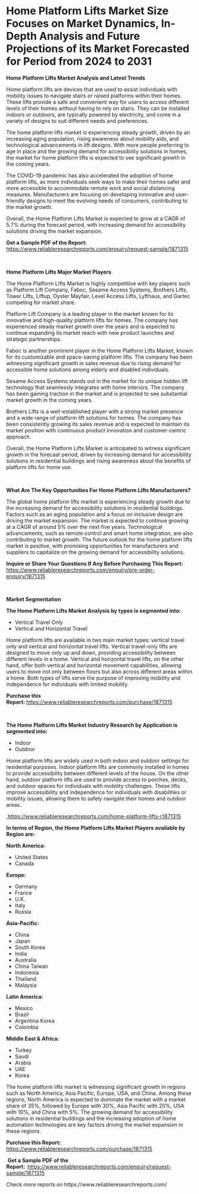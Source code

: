 <p><h1>Home Platform Lifts Market Size Focuses on Market Dynamics, In-Depth Analysis and Future Projections of its Market Forecasted for Period from 2024 to 2031</h1></p><p><strong>Home Platform Lifts Market Analysis and Latest Trends</strong></p>
<p><p>Home platform lifts are devices that are used to assist individuals with mobility issues to navigate stairs or raised platforms within their homes. These lifts provide a safe and convenient way for users to access different levels of their homes without having to rely on stairs. They can be installed indoors or outdoors, are typically powered by electricity, and come in a variety of designs to suit different needs and preferences.</p><p>The home platform lifts market is experiencing steady growth, driven by an increasing aging population, rising awareness about mobility aids, and technological advancements in lift designs. With more people preferring to age in place and the growing demand for accessibility solutions in homes, the market for home platform lifts is expected to see significant growth in the coming years.</p><p>The COVID-19 pandemic has also accelerated the adoption of home platform lifts, as more individuals seek ways to make their homes safer and more accessible to accommodate remote work and social distancing measures. Manufacturers are focusing on developing innovative and user-friendly designs to meet the evolving needs of consumers, contributing to the market growth.</p><p>Overall, the Home Platform Lifts Market is expected to grow at a CAGR of 5.7% during the forecast period, with increasing demand for accessibility solutions driving the market expansion.</p></p>
<p><strong>Get a Sample PDF of the Report:&nbsp;</strong> <a href="https://www.reliableresearchreports.com/enquiry/request-sample/1871315">https://www.reliableresearchreports.com/enquiry/request-sample/1871315</a></p>
<p>&nbsp;</p>
<p><strong>Home Platform Lifts Major Market Players</strong></p>
<p><p>The Home Platform Lifts Market is highly competitive with key players such as Platform Lift Company, Faboc, Sesame Access Systems, Brothers Lifts, Tower Lifts, Liftup, Oyster Mayfair, Level Access Lifts, Lyfthaus, and Gartec competing for market share. </p><p>Platform Lift Company is a leading player in the market known for its innovative and high-quality platform lifts for homes. The company has experienced steady market growth over the years and is expected to continue expanding its market reach with new product launches and strategic partnerships. </p><p>Faboc is another prominent player in the Home Platform Lifts Market, known for its customizable and space-saving platform lifts. The company has been witnessing significant growth in sales revenue due to rising demand for accessible home solutions among elderly and disabled individuals. </p><p>Sesame Access Systems stands out in the market for its unique hidden lift technology that seamlessly integrates with home interiors. The company has been gaining traction in the market and is projected to see substantial market growth in the coming years. </p><p>Brothers Lifts is a well-established player with a strong market presence and a wide range of platform lift solutions for homes. The company has been consistently growing its sales revenue and is expected to maintain its market position with continuous product innovation and customer-centric approach. </p><p>Overall, the Home Platform Lifts Market is anticipated to witness significant growth in the forecast period, driven by increasing demand for accessibility solutions in residential buildings and rising awareness about the benefits of platform lifts for home use.</p></p>
<p>&nbsp;</p>
<p><strong>What Are The Key Opportunities For Home Platform Lifts Manufacturers?</strong></p>
<p><p>The global home platform lifts market is experiencing steady growth due to the increasing demand for accessibility solutions in residential buildings. Factors such as an aging population and a focus on inclusive design are driving the market expansion. The market is expected to continue growing at a CAGR of around 5% over the next five years. Technological advancements, such as remote control and smart home integration, are also contributing to market growth. The future outlook for the home platform lifts market is positive, with promising opportunities for manufacturers and suppliers to capitalize on the growing demand for accessibility solutions.</p></p>
<p><strong>Inquire or Share Your Questions If Any Before Purchasing This Report:</strong> <a href="https://www.reliableresearchreports.com/enquiry/pre-order-enquiry/1871315">https://www.reliableresearchreports.com/enquiry/pre-order-enquiry/1871315</a></p>
<p>&nbsp;</p>
<p><strong>Market Segmentation</strong></p>
<p><strong>The Home Platform Lifts Market Analysis by types is segmented into:</strong></p>
<p><ul><li>Vertical Travel Only</li><li>Vertical and Horizontal Travel</li></ul></p>
<p><p>Home platform lifts are available in two main market types: vertical travel only and vertical and horizontal travel lifts. Vertical travel-only lifts are designed to move only up and down, providing accessibility between different levels in a home. Vertical and horizontal travel lifts, on the other hand, offer both vertical and horizontal movement capabilities, allowing users to move not only between floors but also across different areas within a home. Both types of lifts serve the purpose of improving mobility and independence for individuals with limited mobility.</p></p>
<p><strong>Purchase this Report:&nbsp;</strong><a href="https://www.reliableresearchreports.com/purchase/1871315">https://www.reliableresearchreports.com/purchase/1871315</a></p>
<p>&nbsp;</p>
<p><strong>The Home Platform Lifts Market Industry Research by Application is segmented into:</strong></p>
<p><ul><li>Indoor</li><li>Outdoor</li></ul></p>
<p><p>Home platform lifts are widely used in both indoor and outdoor settings for residential purposes. Indoor platform lifts are commonly installed in homes to provide accessibility between different levels of the house. On the other hand, outdoor platform lifts are used to provide access to porches, decks, and outdoor spaces for individuals with mobility challenges. These lifts improve accessibility and independence for individuals with disabilities or mobility issues, allowing them to safely navigate their homes and outdoor areas.</p></p>
<p><a href="https://www.reliableresearchreports.com/home-platform-lifts-r1871315">&nbsp;https://www.reliableresearchreports.com/home-platform-lifts-r1871315</a></p>
<p><strong>In terms of Region, the Home Platform Lifts Market Players available by Region are:</strong></p>
<p>
    <p> <strong> North America: </strong>
        <ul>
            <li>United States</li>
            <li>Canada</li>
        </ul>
        </p> 
    <p> <strong> Europe: </strong>
        <ul>
            <li>Germany</li>
            <li>France</li>
            <li>U.K.</li>
            <li>Italy</li>
            <li>Russia</li>
        </ul>
        </p> 
    <p> <strong> Asia-Pacific: </strong>
        <ul>
            <li>China</li>
            <li>Japan</li>
            <li>South Korea</li>
            <li>India</li>
            <li>Australia</li>
            <li>China Taiwan</li>
            <li>Indonesia</li>
            <li>Thailand</li>
            <li>Malaysia</li>
        </ul>
        </p> 
    <p> <strong> Latin America: </strong>
        <ul>
            <li>Mexico</li>
            <li>Brazil</li>
            <li>Argentina Korea</li>
            <li>Colombia</li>
        </ul>
        </p> 
    <p> <strong> Middle East & Africa: </strong>
        <ul>
            <li>Turkey</li>
            <li>Saudi</li>
            <li>Arabia</li>
            <li>UAE</li>
            <li>Korea</li>
        </ul>
    </p>
    </p>
<p><p>The home platform lifts market is witnessing significant growth in regions such as North America, Asia Pacific, Europe, USA, and China. Among these regions, North America is expected to dominate the market with a market share of 35%, followed by Europe with 30%, Asia Pacific with 20%, USA with 10%, and China with 5%. The growing demand for accessibility solutions in residential buildings and the increasing adoption of home automation technologies are key factors driving the market expansion in these regions.</p></p>
<p><strong>Purchase this Report: </strong><a href="https://www.reliableresearchreports.com/purchase/1871315">https://www.reliableresearchreports.com/purchase/1871315</a></p>
<p>&nbsp;<strong>Get a Sample PDF of the Report:&nbsp;&nbsp;</strong><a href="https://www.reliableresearchreports.com/enquiry/request-sample/1871315">https://www.reliableresearchreports.com/enquiry/request-sample/1871315</a></p>
<p><strong></strong></p>
<p>Check more reports on https://www.reliableresearchreports.com/</p>